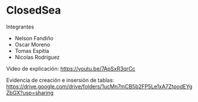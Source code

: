 # ClosedSea
Integrantes

 - Nelson Fandiño
 - Oscar Moreno 
 - Tomas Espitia
 - Nicolas Rodriguez

Video de explicación: https://youtu.be/7ApSxR3qrCc

Evidencia de creación e insersión de tablas: https://drive.google.com/drive/folders/1ucMn7mCB5b2FP5Le1xA7ZtpodEYgZbGX?usp=sharing

